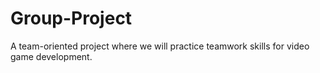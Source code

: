 # Group-Project
A team-oriented project where we will practice teamwork skills for video game development.
